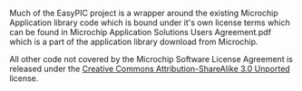 Much of the EasyPIC project is a wrapper around the existing Microchip Application library code which is bound under it's own license terms which can be found in Microchip Application Solutions Users Agreement.pdf which is a part of the application library download from Microchip.

All other code not covered by the Microchip Software License Agreement is released under the [Creative Commons Attribution-ShareAlike 3.0 Unported](http://creativecommons.org/licenses/by-sa/3.0/) license.
